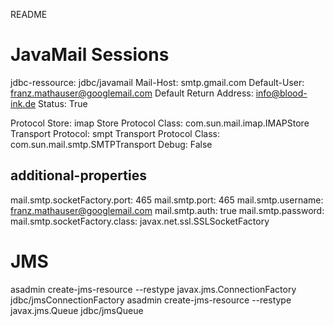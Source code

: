 README


JavaMail Sessions
=================
jdbc-ressource: jdbc/javamail
Mail-Host: smtp.gmail.com
Default-User: franz.mathauser@googlemail.com
Default Return Address: info@blood-ink.de
Status: True

Protocol Store: imap
Store Protocol Class: com.sun.mail.imap.IMAPStore
Transport Protocol: smpt
Transport Protocol Class: com.sun.mail.smtp.SMTPTransport
Debug: False

additional-properties
---------------------
mail.smtp.socketFactory.port: 465
mail.smtp.port: 465
mail.smtp.username: franz.mathauser@googlemail.com
mail.smtp.auth: true
mail.smtp.password: <password>
mail.smtp.socketFactory.class: javax.net.ssl.SSLSocketFactory


JMS
==================
asadmin create-jms-resource --restype javax.jms.ConnectionFactory jdbc/jmsConnectionFactory
asadmin create-jms-resource --restype javax.jms.Queue jdbc/jmsQueue